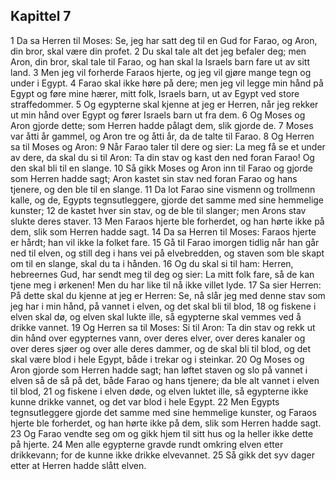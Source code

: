 ## Kapittel 7

1 Da sa Herren til Moses: Se, jeg har satt deg til en Gud for Farao, og Aron, din bror, skal være din profet.
2 Du skal tale alt det jeg befaler deg; men Aron, din bror, skal tale til Farao, og han skal la Israels barn fare ut av sitt land.
3 Men jeg vil forherde Faraos hjerte, og jeg vil gjøre mange tegn og under i Egypt.
4 Farao skal ikke høre på dere; men jeg vil legge min hånd på Egypt og føre mine hærer, mitt folk, Israels barn, ut av Egypt ved store straffedommer.
5 Og egypterne skal kjenne at jeg er Herren, når jeg rekker ut min hånd over Egypt og fører Israels barn ut fra dem.
6 Og Moses og Aron gjorde dette; som Herren hadde pålagt dem, slik gjorde de.
7 Moses var åtti år gammel, og Aron tre og åtti år, da de talte til Farao.
8 Og Herren sa til Moses og Aron:
9 Når Farao taler til dere og sier: La meg få se et under av dere, da skal du si til Aron: Ta din stav og kast den ned foran Farao! Og den skal bli til en slange.
10 Så gikk Moses og Aron inn til Farao og gjorde som Herren hadde sagt; Aron kastet sin stav ned foran Farao og hans tjenere, og den ble til en slange.
11 Da lot Farao sine vismenn og trollmenn kalle, og de, Egypts tegnsutleggere, gjorde det samme med sine hemmelige kunster;
12 de kastet hver sin stav, og de ble til slanger; men Arons stav slukte deres staver.
13 Men Faraos hjerte ble forherdet, og han hørte ikke på dem, slik som Herren hadde sagt.
14 Da sa Herren til Moses: Faraos hjerte er hårdt; han vil ikke la folket fare.
15 Gå til Farao imorgen tidlig når han går ned til elven, og still deg i hans vei på elvebredden, og staven som ble skapt om til en slange, skal du ta i hånden.
16 Og du skal si til ham: Herren, hebreernes Gud, har sendt meg til deg og sier: La mitt folk fare, så de kan tjene meg i ørkenen! Men du har like til nå ikke villet lyde.
17 Sa sier Herren: På dette skal du kjenne at jeg er Herren: Se, nå slår jeg med denne stav som jeg har i min hånd, på vannet i elven, og det skal bli til blod,
18 og fiskene i elven skal dø, og elven skal lukte ille, så egypterne skal vemmes ved å drikke vannet.
19 Og Herren sa til Moses: Si til Aron: Ta din stav og rekk ut din hånd over egypternes vann, over deres elver, over deres kanaler og over deres sjøer og over alle deres dammer, og de skal bli til blod, og det skal være blod i hele Egypt, både i trekar og i steinkar.
20 Og Moses og Aron gjorde som Herren hadde sagt; han løftet staven og slo på vannet i elven så de så på det, både Farao og hans tjenere; da ble alt vannet i elven til blod,
21 og fiskene i elven døde, og elven luktet ille, så egypterne ikke kunne drikke vannet, og det var blod i hele Egypt.
22 Men Egypts tegnsutleggere gjorde det samme med sine hemmelige kunster, og Faraos hjerte ble forherdet, og han hørte ikke på dem, slik som Herren hadde sagt.
23 Og Farao vendte seg om og gikk hjem til sitt hus og la heller ikke dette på hjerte.
24 Men alle egypterne gravde rundt omkring elven etter drikkevann; for de kunne ikke drikke elvevannet.
25 Så gikk det syv dager etter at Herren hadde slått elven.
